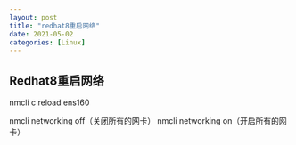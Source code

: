 ```yaml
---
layout: post
title: "redhat8重启网络"
date: 2021-05-02
categories: [Linux]
---
```


> 

## Redhat8重启网络

nmcli c reload ens160

nmcli networking off（关闭所有的网卡）
nmcli networking on（开启所有的网卡）
